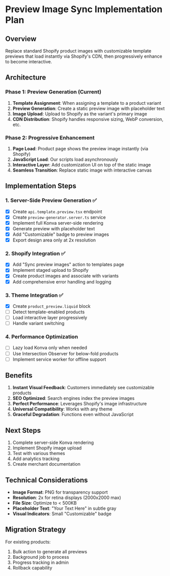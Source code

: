 # Preview Image Sync Implementation Plan

## Overview
Replace standard Shopify product images with customizable template previews that load instantly via Shopify's CDN, then progressively enhance to become interactive.

## Architecture

### Phase 1: Preview Generation (Current)
1. **Template Assignment**: When assigning a template to a product variant
2. **Preview Generation**: Create a static preview image with placeholder text
3. **Image Upload**: Upload to Shopify as the variant's primary image
4. **CDN Distribution**: Shopify handles responsive sizing, WebP conversion, etc.

### Phase 2: Progressive Enhancement
1. **Page Load**: Product page shows the preview image instantly (via Shopify)
2. **JavaScript Load**: Our scripts load asynchronously
3. **Interactive Layer**: Add customization UI on top of the static image
4. **Seamless Transition**: Replace static image with interactive canvas

## Implementation Steps

### 1. Server-Side Preview Generation ✅
- [x] Create `api.template.preview.tsx` endpoint
- [x] Create `preview-generator.server.ts` service
- [x] Implement full Konva server-side rendering
- [x] Generate preview with placeholder text
- [x] Add "Customizable" badge to preview images
- [x] Export design area only at 2x resolution

### 2. Shopify Integration ✅
- [x] Add "Sync preview images" action to templates page
- [x] Implement staged upload to Shopify
- [x] Create product images and associate with variants
- [x] Add comprehensive error handling and logging

### 3. Theme Integration ✅
- [x] Create `product_preview.liquid` block
- [ ] Detect template-enabled products
- [ ] Load interactive layer progressively
- [ ] Handle variant switching

### 4. Performance Optimization
- [ ] Lazy load Konva only when needed
- [ ] Use Intersection Observer for below-fold products
- [ ] Implement service worker for offline support

## Benefits

1. **Instant Visual Feedback**: Customers immediately see customizable products
2. **SEO Optimized**: Search engines index the preview images
3. **Perfect Performance**: Leverages Shopify's image infrastructure
4. **Universal Compatibility**: Works with any theme
5. **Graceful Degradation**: Functions even without JavaScript

## Next Steps

1. Complete server-side Konva rendering
2. Implement Shopify image upload
3. Test with various themes
4. Add analytics tracking
5. Create merchant documentation

## Technical Considerations

- **Image Format**: PNG for transparency support
- **Resolution**: 2x for retina displays (2000x2000 max)
- **File Size**: Optimize to < 500KB
- **Placeholder Text**: "Your Text Here" in subtle gray
- **Visual Indicators**: Small "Customizable" badge

## Migration Strategy

For existing products:
1. Bulk action to generate all previews
2. Background job to process
3. Progress tracking in admin
4. Rollback capability